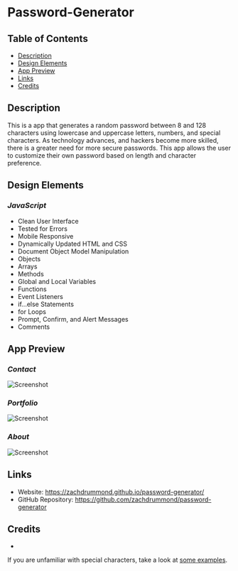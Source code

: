 # Password-Generator

## Table of Contents
* [Description](#Description)
* [Design Elements](#Design-Elements)
* [App Preview](#App-Preview)
* [Links](#Links)
* [Credits](#Credits)

## Description
This is a app that generates a random password between 8 and 128 characters using lowercase and uppercase letters, numbers, and special characters. As technology advances, and hackers become more skilled, there is a greater need for more secure passwords. This app allows the user to customize their own password based on length and character preference.

## Design Elements
### *JavaScript*
* Clean User Interface
* Tested for Errors
* Mobile Responsive
* Dynamically Updated HTML and CSS
* Document Object Model Manipulation
* Objects
* Arrays
* Methods
* Global and Local Variables
* Functions
* Event Listeners
* if...else Statements
* for Loops
* Prompt, Confirm, and Alert Messages
* Comments

## App Preview
### *Contact*
![Screenshot](ContactScreenshot.png)

### *Portfolio*
![Screenshot](PortfolioScreenshot.png)

### *About*
![Screenshot](AboutScreenshot.png)

## Links
* Website: https://zachdrummond.github.io/password-generator/
* GitHub Repository: https://github.com/zachdrummond/password-generator

## Credits
* 
If you are unfamiliar with special characters, take a look at [some examples](https://www.owasp.org/index.php/Password_special_characters).
